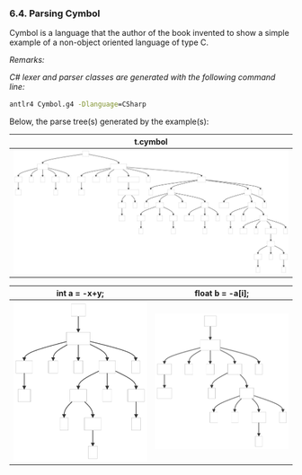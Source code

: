 ﻿### 6.4. Parsing Cymbol

Cymbol is a language that the author of the book invented to show a simple example of a non-object oriented language of type C.

_Remarks:_

_C# lexer and parser classes are generated with the following command line:_

```bat
antlr4 Cymbol.g4 -Dlanguage=CSharp
```

Below, the parse tree(s) generated by the example(s):

| t.cymbol |
| ---- |
| <img src=".resources/ParseTree1.svg" alt="ParseTree1" width="100%"/> |

| int a = -x+y; | float b = -a[i]; |
| ---- | ------ |
| <img src=".resources/ParseTree2.svg" alt="ParseTree2" width="300"/> | <img src=".resources/ParseTree3.svg" alt="ParseTree3" width="300"/> |
